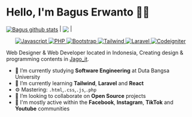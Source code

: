 # Hello, I'm Bagus Erwanto 👋🏻

 <a href="https://github.com/anuraghazra/github-readme-stats"><img align="center" src="https://github-readme-stats.vercel.app/api?username=volumeee&show_icons=true&include_all_commits=true&theme=github_dark&hide_border=true" alt="Bagus github stats" /></a> | <a href="https://github.com/anuraghazra/github-readme-stats"><img align="center" src="https://github-readme-stats.vercel.app/api/top-langs/?username=volumeee&layout=compact&theme=github_dark&hide_border=true" /></a> |

<p align="center">
    <a href="#">
      <img alt="Javascript" src="https://img.shields.io/badge/JavaScript-Intermediate-yellow" />
    </a>
     <a href="#">
      <img alt="PHP" src="https://img.shields.io/badge/PHP-Intermediate-lightblue" />
    </a>
      <a href="#">
      <img alt="Bootstrap" src="https://img.shields.io/badge/Bootstrap-Intermediate-purple" />
    </a>
      <a href="#">
      <img alt="Tailwind" src="https://img.shields.io/badge/Tailwind-Beginner-cyan" />
    </a>
      <a href="#">
      <img alt="Laravel" src="https://img.shields.io/badge/Laravel-Beginner-red" />
    </a>
      <a href="#">
      <img alt="Codeigniter" src="https://img.shields.io/badge/Codeigniter-Intermediate-green" />
    </a>
  </p>
  


Web Designer & Web Developer located in Indonesia, Creating design & programming contents in [Jago_it](https://www.instagram.com/jago_it/ "Jago_it").

- 🔭 I’m currently studying **Software Engineering** at Duta Bangsa University
- 🌱 I’m currently learning **Tailwind**, **Laravel** and **React**
- ⚙️ Mastering: `.html`,`.css`,`.js`,`.php`
- 👯 I’m looking to collaborate on **Open Source** projects
- 💬 I'm mostly active within the **Facebook**, **Instagram**, **TikTok** and **Youtube** communities
